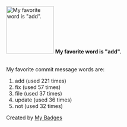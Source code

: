 <img src="https://my-badges.github.io/my-badges/favorite-word.png" alt="My favorite word is &quot;add&quot;." title="My favorite word is &quot;add&quot;." width="128">
<strong>My favorite word is &quot;add&quot;.</strong>
<br><br>

My favorite commit message words are:

1. add (used 221 times)
2. fix (used 57 times)
3. file (used 37 times)
4. update (used 36 times)
5. not (used 32 times)


Created by <a href="https://github.com/my-badges/my-badges">My Badges</a>